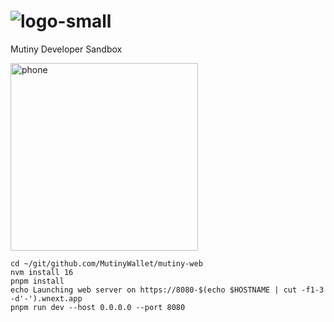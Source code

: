 # ![logo-small](https://user-images.githubusercontent.com/72885/228417202-d123f7c5-8cab-405b-97a0-cb3c2e1c6b98.svg)

Mutiny Developer Sandbox


<img width="300" alt="phone" src="https://user-images.githubusercontent.com/72885/228417211-74f74ae2-1f96-4cbd-8ce4-71c014401e0a.png">

```
cd ~/git/github.com/MutinyWallet/mutiny-web
nvm install 16
pnpm install
echo Launching web server on https://8080-$(echo $HOSTNAME | cut -f1-3 -d'-').wnext.app
pnpm run dev --host 0.0.0.0 --port 8080
```
